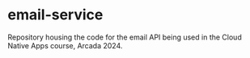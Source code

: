 # email-service
Repository housing the code for the email API being used in the Cloud Native Apps course, Arcada 2024.
